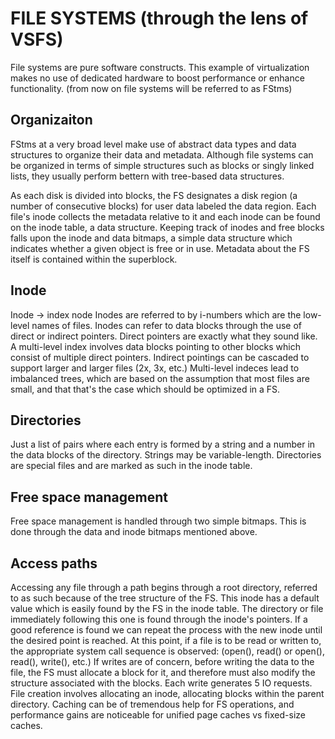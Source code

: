# FILE SYSTEMS (through the lens of VSFS)

File systems are pure software constructs. This example of virtualization makes no use of dedicated hardware to boost performance or enhance functionality. 
(from now on file systems will be referred to as FStms)

## Organizaiton
FStms at a very broad level make use of abstract data types and data structures to organize their data and metadata. 
Although file systems can be organized in terms of simple structures such as blocks or singly linked lists, they usually perform bettern with tree-based data structures.

As each disk is divided into blocks, the FS designates a disk region (a number of consecutive blocks) for user data labeled the data region.
Each file's inode collects the metadata relative to it and each inode can be found on the inode table, a data structure. 
Keeping track of inodes and free blocks falls upon the inode and data bitmaps, a simple data structure which indicates whether a given object is free or in use.
Metadata about the FS itself is contained within the superblock.

## Inode
Inode -> index node
Inodes are referred to by i-numbers which are the low-level names of files. Inodes can refer to data blocks through the use of direct or indirect pointers.
Direct pointers are exactly what they sound like.
A multi-level index involves data blocks pointing to other blocks which consist of multiple direct pointers. Indirect pointings can be cascaded to support larger and larger files (2x, 3x, etc.)
Multi-level indeces lead to imbalanced trees, which are based on the assumption that most files are small, and that that's the case which should be optimized in a FS.

## Directories
Just a list of pairs where each entry is formed by a string and a number in the data blocks of the directory. Strings may be variable-length.
Directories are special files and are marked as such in the inode table. 

## Free space management
Free space management is handled through two simple bitmaps.  This is done through the data and inode bitmaps mentioned above.

## Access paths
Accessing any file through a path begins through a root directory, referred to as such because of the tree structure of the FS. This inode has a default value which is easily found by the FS in the inode table.
The directory or file immediately following this one is found through the inode's pointers. If a good reference is found we can repeat the process with the new inode until the desired point is reached.
At this point, if a file is to be read or written to, the appropriate system call sequence is observed: (open(), read() or open(), read(), write(), etc.)
If writes are of concern, before writing the data to the file, the FS must allocate a block for it, and therefore must also modify the structure associated with the blocks.
Each write generates 5 IO requests. File creation involves allocating an inode, allocating blocks within the parent directory.
Caching can be of tremendous help for FS operations, and performance gains are noticeable for unified page caches vs fixed-size caches. 
